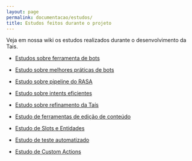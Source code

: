 ```yaml
---
layout: page
permalink: documentacao/estudos/
title: Estudos feitos durante o projeto
---
```


Veja em nossa wiki os estudos realizados durante o desenvolvimento da Tais.

* [Estudos sobre ferramenta de bots](https://github.com/lappis-unb/tais/wiki/Estudo-sobre-ferramentas-de-bots)

* [Estudo sobre melhores práticas de bots](https://github.com/lappis-unb/tais/wiki/Estudo-sobre-melhores-práticas-de-bots)

* [Estudo sobre pipeline do RASA](https://github.com/lappis-unb/tais/wiki/Estudo-sobre-pipeline-ML-Rasa)

* [Estudo sobre intents eficientes](https://github.com/lappis-unb/tais/wiki/Intents-Eficientes)

* [Estudo sobre refinamento da Taís
](https://github.com/lappis-unb/tais/wiki/Tais-Refinamento-v2.0)

* [Estudo de ferramentas de edição de conteúdo](https://github.com/lappis-unb/tais/wiki/estudo-de-ferramentas-de-gerenciamento-de-conteudo)

* [Estudo de Slots e Entidades](https://github.com/lappis-unb/tais/wiki/Uso-de-slots-e-entidades)

* [Estudo de teste automatizado](https://github.com/lappis-unb/tais/wiki/Testes-Automatizados)

* [Estudo de Custom Actions](https://github.com/lappis-unb/tais/wiki/Estudo-sobre-custom-actions)